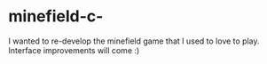 # minefield-c-
I wanted to re-develop the minefield game that I used to love to play. Interface improvements will come :)
